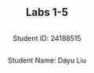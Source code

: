 
<div style="display: flex; flex-direction: column; justify-content: center; align-items: center; height: 100vh;">
<h2>Labs 1-5</h2>
<p>Student ID: 24188515</p>
<p>Student Name: Dayu Liu</p>
</div>

# Lab 1

## AWS Account and Log in

### [1] Reset and Login into IAM User Account

To start with, I received an email with the initial login credentials for my IAM user account. After navigating to the AWS login portal, I successfully logged in using these credentials and reset my password as instructed.

![enter image description here](http://127.0.0.1/assets/lab1-1.png)

This step grants access to the AWS Management Console, which provides UI controls on necessary AWS resources and services for future lab activities.

### [2] Access Identity and Access Management (IAM)

After logging in, locate a clickable with my `IAM user` and `Account ID` information on the top-right corner. Once opened, click at the bottom entry on the user panel to access `Security Credentials`.

![enter image description here](http://127.0.0.1/assets/lab1-2.png)

Within the `Access keys` tab, I created a new access key and secret. These credentials can be used for programmatic access to AWS services, allowing us to interact with AWS through command-line interfaces (AWS-CLI), SDKs (Boto3 API). Securely store these credentials in a private location, for later AWS configuration setup in this lab.

![enter image description here](http://127.0.0.1/assets/lab1-3.png)

## Set up recent Linux OSes

Since I am running a Windows machine, I chose to use  `Ubuntu on Windows` via the Windows Subsystem for Linux (WSL). This installation provides an isolated Linux environment with a separate file directory, making file management easier and more organized within the Windows system.

![enter image description here](http://127.0.0.1/assets/lab1-4.png)

By using WSL, I can run Linux-based commands and utilities without the need for a virtual machine, which saves both time and resources. 

## Install Linux Packages

### 1. Install Python 3.10.x
Since my Ubuntu version is `22.04`, I automatically receive the latest stable Python version, which is `3.10.12`.

#### Update Packages

Before installing Python, let's ensure our system's packages are up to date. Run the following commands to update and upgrade packages: 
```bash
sudo apt update
sudo apt -y upgrade
```

![Updating System](http://127.0.0.1/assets/lab1-5.png)

Since upgrading packages involves modifying the system, administrative privileges are required. This is why we prefix the command with `sudo`. 
-  **`apt update`** updates the package lists from **Apt** package management tool. These package lists contain references to the latest versions of packages. 
-  **`apt upgrade`** upgrades all installed packages to their latest versions based on the information fetched from the update command, `-y` automatically answers **YES** to any prompts that might appear during the upgrade process.


#### Verify Python Version
To confirm that Python is installed and check the version, use the following command:

```bash
python3 -V
```

- **`python3`**: This specifies that we are checking the version of Python 3.x.
- **`-V`**: Outputs the installed Python version.

The output verifies that Python 3.10.12 is installed.

![Check Python Version](http://127.0.0.1/assets/lab1-6.png)

#### Install pip3
To install and manage Python libraries, use **pip**. Install it with:

```bash
sudo apt install -y python3-pip
```

- **`python3-pip`**: Installs pip for Python 3 specifically.

Once installed, you can use `pip3` to install third-party Python packages

![Installing pip3](http://127.0.0.1/assets/lab1-7.png)

### 2. Install AWS CLI
To interact with AWS services from the command line, we use the AWS CLI (Command Line Interface). Install and upgrade it to the latest version using:

```bash
pip3 install awscli --upgrade
```

- **`awscli`**: This installs the AWS Command Line Interface, enabling us to manage AWS services like EC2, S3, and more directly from the terminal.
- **`--upgrade`**: Ensures that if an older version of AWS CLI is already installed, it will be replaced with the latest version, which includes new features, updates, and security patches.

Once installed, we can execute AWS CLI commands to interact with various AWS resources such as EC2, S3, etc.

![Install AWS CLI](http://127.0.0.1/assets/lab1-8.png)

### 3. Configure AWS CLI
After installation, configure the AWS CLI to connect to our Amazon EC2 instance. This is done by entering your credentials **Access Key ID, Secret Access Key, Region** using the following command:
```bash
aws configure
```
These credentials can be found from step [3]. These configurations help us to set up our AWS environment correctly and accessing AWS services securely.

![Configure AWS CLI](http://127.0.0.1/assets/lab1-9.png)



### 4. Install boto3
Although `botocore` is included with the AWS CLI package, `boto3` the AWS SDK for Python is used to send API requests and automate tasks via Python scripts, such as launching EC2 instances or managing S3 buckets. Install `boto3` using the following command:
```bash
pip3 install boto3
```

![Install boto3](http://127.0.0.1/assets/lab1-10.png)


## Test the Installed Environment


### 1. Test the AWS Environment
To verify that our AWS CLI is configured correctly and connected to the AWS environment, we run the following command to list the available regions in our AWS account:

```bash
aws ec2 describe-regions --output table
```

- **`aws ec2 describe-regions`**: This command queries the AWS EC2 service to list all available regions where AWS services are provided.
- **`--output table`**: Formats the output in a readable table structure, making it easier to view and interpret the region data.

This command allows us to verify that we are connected to AWS, and the output should display a list of regions in a structured table.

![AWS Region Table](http://127.0.0.1/assets/lab1-11.png)



### 2. Test the Python Environment
After confirming that the AWS CLI is working correctly, we now test the Python environment using **`boto3`**, the AWS SDK for Python. This allows us to interact with AWS services programmatically through Python.

The following Python code connects to the AWS EC2 service and retrieves the available regions, similar to the CLI test but now within the Python environment:

```python
python3
>>> import boto3
>>> ec2 = boto3.client('ec2')
>>> response = ec2.describe_regions()
>>> print(response)
```

- **`import boto3`**: Imports the **`boto3`** library, which is used to interact with AWS services via Python.
- **`boto3.client('ec2')`**: Initializes a client for the EC2 service, allowing us to make requests to EC2, such as querying regions, starting instances, etc.
- **`ec2.describe_regions()`**: This method queries the EC2 service to retrieve a list of available AWS regions. It returns the data in JSON format.
- **`print(response)`**: Outputs the result, which contains details about the available regions, in a JSON structure.

This code verifies that our Python environment is correctly set up and able to interact with AWS services via `boto3`.

![Python Region Response](http://127.0.0.1/assets/lab1-12.png)



### 3. Write a Python Script
Now we create a Python script to wrap these lines into a single file and format the response into a structured table. The Python script is located in `~\cits5503\lab1` on our Ubuntu machine.

#### (1) Install Dependencies
We use the `pandas` library to convert un-tabulated data into a structured table. To install this additional dependency, run the following command:
```bash
pip install pandas
```

#### (2) Code Explanation
The code in the script adds an extra step. After retrieving the region data from AWS, we pass the response into a `pandas` dataframe to format and print the output in a table structure.

```python
import boto3 as bt
import pandas as pd

ec2 = bt.client('ec2')
response = ec2.describe_regions()
regions = response['Regions']
regions_df = pd.DataFrame(regions)
print(regions_df)
```

- **`boto3 as bt`**: Import `boto3`, aliased as `bt`, to interact with AWS services.
- **`pandas as pd`**: Import `pandas`, aliased as `pd`, to structure our data into a table.
- **`ec2 = bt.client('ec2')`**: Connect to the EC2 service.
- **`response = ec2.describe_regions()`**: Retrieve the available AWS regions.
- **`pd.DataFrame(regions)`**: Convert the regions data into a pandas DataFrame for structured output.

#### (3) Run the Script
To execute the Python script, use the following command:
```bash
python3 lab1.py
```

#### 4. Get the Results
After running the Python script, the results are printed in a table format. The table shows the available AWS regions along with the corresponding **Endpoint**, **RegionName**, and **OptInStatus**.

| --- | Endpoint | RegionName | OptInStatus |
| --- | --- | --- | --- |
| 0 | ec2.ap-south-1.amazonaws.com | ap-south-1 | opt-in-not-required |
| 1 | ec2.eu-north-1.amazonaws.com | eu-north-1 | opt-in-not-required |
| 2 | ec2.eu-west-3.amazonaws.com | eu-west-3 | opt-in-not-required |
| 3 | ec2.eu-west-2.amazonaws.com | eu-west-2 | opt-in-not-required |
| 4 | ec2.eu-west-1.amazonaws.com | eu-west-1 | opt-in-not-required |
| 5 | ec2.ap-northeast-3.amazonaws.com | ap-northeast-3 | opt-in-not-required |
| 6 | ec2.ap-northeast-2.amazonaws.com | ap-northeast-2 | opt-in-not-required |
| 7 | ec2.ap-northeast-1.amazonaws.com | ap-northeast-1 | opt-in-not-required |
| 8 | ec2.ca-central-1.amazonaws.com | ca-central-1 | opt-in-not-required |
| 9 | ec2.sa-east-1.amazonaws.com | sa-east-1 | opt-in-not-required |
| 10 | ec2.ap-southeast-1.amazonaws.com | ap-southeast-1 | opt-in-not-required |
| 11 | ec2.ap-southeast-2.amazonaws.com | ap-southeast-2 | opt-in-not-required |
| 12 | ec2.eu-central-1.amazonaws.com | eu-central-1 | opt-in-not-required |
| 13 | ec2.us-east-1.amazonaws.com | us-east-1 | opt-in-not-required |
| 14 | ec2.us-east-2.amazonaws.com | us-east-2 | opt-in-not-required |
| 15 | ec2.us-west-1.amazonaws.com | us-west-1 | opt-in-not-required |
| 16 | ec2.us-west-2.amazonaws.com | us-west-2 | opt-in-not-required |

- **Endpoint**: Indicates a public URL of the AWS service (EC2) for each region. It’s the endpoint through which API calls are routed for that specific region.
- **RegionName**: Represents the region code for each AWS region. In the future labs, we will be using `eu-north-1` for the European North region .
- **OptInStatus**: Shows the status of whether a region requires users to opt-in before using it. `opt-in-not-required` means that the region is generally available for all AWS users.

This table helps verify the connection to AWS and confirms that the Python environment is correctly configured to retrieve information from AWS services.

<div  style="page-break-after: always;"></div>

# Lab 2

## Create an EC2 Instance Using AWS CLI


### 1. Create a Security Group

We begin by creating a security group with a unique name based on our student number, `24188516-sg`. A security group acts as a virtual firewall for our EC2 instances, controlling inbound and outbound traffic.

The following command creates the security group:

```bash
aws ec2 create-security-group --group-name 24188516-sg --description "security group for development environment"
```

#### Key Parameters:
- **`--group-name`**: Specifies the name of the security group. In this case, we use `24188516-sg` to uniquely identify the group based on our student number.
  
- **`--description`**: Provides a human-readable description of the security group’s purpose. Here, we describe it as "security group for development environment" to indicate the group will be used for development purposes.

Once executed, this command will create the security group and return the **GroupId**, which is a unique identifier for the newly created security group. The **GroupId** is important because it will be used in future commands when modifying or referencing the security group.

![Create Security Group](http://127.0.0.1/assets/lab2-1.png)

The screenshot shows the output of the command, displaying the **GroupId** for the newly created security group.



### 2. Authorize Inbound Traffic for SSH

Now that the security group is created, we need to add a rule to allow inbound SSH traffic. This is necessary to enable secure access to our EC2 instances using the SSH protocol on port 22.

The following command authorizes inbound traffic for SSH:

```bash
aws ec2 authorize-security-group-ingress --group-name 24188516-sg --protocol tcp --port 22 --cidr 0.0.0.0/0
```

#### Key Parameters:
- **`--group-name`**: Specifies the name of the security group to which the rule will be added. In this case, we are adding the rule to the `24188516-sg` security group created in the previous step.
- **`--protocol`**: Defines the protocol for the rule. Here, we use **`tcp`** to specify the Transmission Control Protocol, which is the standard protocol used for SSH.
- **`--port`**: Specifies the port number on which the traffic will be allowed. In this case, we set it to **`22`**, the default port for SSH connections.
- **`--cidr`**: Defines the range of IP addresses allowed to access the instance via SSH. **`0.0.0.0/0`** means that traffic is allowed from any IP address, giving unrestricted access to SSH from anywhere in the world. This is common for testing purposes but should be restricted for production environments.

Once executed, this command creates a rule allowing SSH access on port 22, and the response confirms the rule creation by displaying the details of the newly added rule.

![Authorize Inbound Traffic](http://127.0.0.1/assets/lab2-2.png)

The screenshot shows the successful creation of the security rule allowing inbound SSH traffic to the security group.


### 3. Create a Key Pair

To securely connect to the EC2 instance, we generate a public and private key pair. The private key will be used to authenticate SSH connections, while the public key is associated with the EC2 instance. This step is crucial for securing the private key and ensuring that it can be used for SSH connections without exposing it to others.

The following command creates a key pair:

```bash
aws ec2 create-key-pair --key-name 24188516-key --query 'KeyMaterial' --output text > 24188516-key.pem
```

#### Key Parameters:
- **`--key-name`**: Specifies the name of the key pair being created. In this case, the key pair is named `24188516-key`, which is based on our student number for identification.
- **`--query 'KeyMaterial'`**: This option extracts the private key (key material) from the response and outputs it as plain text. The key material is the private part of the key pair, which is required to authenticate SSH sessions.
- **`--output text`**: Specifies that the output format should be plain text (instead of JSON). The output is redirected to a file using the `>` operator, which saves the private key as `24188516-key.pem`.

#### Set Permissions for the Key:
After the key is generated, we ensure it has the correct permissions using the following command:

```bash
chmod 400 24188516-key.pem
```

- **`chmod 400`**: This changes the file’s permissions to **read-only** for the owner. It ensures that only the owner of the file can read it, which is necessary to secure the key and prevent unauthorized access.

Below are the outputs after successfully creating the key and setting the appropriate permissions:

![Key Pair Creation](http://127.0.0.1/assets/lab2-3.png)
![Permission Change](http://127.0.0.1/assets/lab2-4.png)


### 4. Create the Instance
Now, we create an EC2 instance using the `aws ec2 run-instances` command. Since my student number is `24188516`, create an EC2 instance in the `eu-north-1` region.

```bash
aws ec2 run-instances --image-id ami-07a0715df72e58928 --security-group-ids 24188516-sg --count 1 --instance-type t3.micro --key-name 24188516-key --query 'Instances[0].InstanceId'
```

> At the time of running the lab, the **t2.micro** instance type was not available, so we switched to **t3.micro**. The instance was successfully created with the instance ID `i-0553e2ea0492e1c73`.

#### Key Parameters:
- **`--image-id`**: Specifies the Amazon Machine Image (AMI) ID to be used for the instance. In this case, `ami-07a0715df72e58928` is used, refers to a pre-configured image for this class.
- **`--security-group-ids`**: Links the instance to the previously created security group (`24188516-sg`). This security group defines the allowed inbound and outbound traffic rules, including SSH access on port 22.
- **`--count`**: Specifies that only one instance will be created. This flag allows you to create multiple instances simultaneously if needed.
- **`--instance-type`**: Defines the type of EC2 instance to launch. Due to limitations at the time, **t3.micro** was chosen instead of **t2.micro**.
- **`--key-name`**: Specifies the name of the key pair (`24188516-key`) to associate with the instance. This key will be used to securely access the instance via SSH.
- **`--query 'Instances[0].InstanceId'`**: This extracts and displays the **InstanceId** of the newly created EC2 instance.

Once the command is executed, the instance is successfully created, and the **InstanceId** is displayed. In this case, the instance ID returned is `i-0553e2ea0492e1c73`.

![Create EC2 Instance](http://127.0.0.1/assets/lab2-6.png)
![Instance ID](http://127.0.0.1/assets/lab2-5.png)

The screenshots show the successful creation of the EC2 instance and the returned **InstanceId**.

### 5. Add a Tag to the Instance
Now that we have the instance ID `i-0553e2ea0492e1c73`, we will add a tag to name the instance. The tag key will be `Name`, and the value will be our student number followed by `-vm` to uniquely identify the instance as `24188516-vm`.

```bash
aws ec2 create-tags --resources i-0553e2ea0492e1c73 --tags Key=Name,Value=24188516-vm
```

#### Key Parameters:
- **`--resources`**: Specifies the ID of the resource to tag, in this case, the instance ID `i-0553e2ea0492e1c73`.
- **`--tags`**: Defines the key-value pair for the tag. Here, the key is `Name`, and the value is `24188516-vm`, which labels the instance for identification purposes.

Once the command is executed, the instance will be tagged with `24188516-vm`, making it easier to identify in the AWS console.

### 6. Get the Public IP Address
To retrieve the public IP address of the instance, we use the `describe-instances` command. The query extracts only the `PublicIpAddress` from the instance details:

```bash
aws ec2 describe-instances --instance-ids i-0553e2ea0492e1c73 --query 'Reservations[0].Instances[0].PublicIpAddress'
```

#### Key Parameters:
- **`--instance-ids`**: Specifies the instance ID, which is `i-0553e2ea0492e1c73` in this case.
- **`--query`**: Limits the output to the `PublicIpAddress` of the instance, providing the required IP address for SSH access.

This IP address is crucial for connecting to the instance via SSH.

![Public IP Address](http://127.0.0.1/assets/lab2-7.png)

### 7. Connect to the Instance via SSH
Now, we connect to the instance using the public IP address `16.171.151.20` via SSH. We use the previously generated `.pem` file to authenticate:

```bash
ssh -i 24188516-key.pem ubuntu@16.171.151.20
```

#### Key Parameters: 
- **`-i`**: Specifies the identity file (private key) to use for SSH authentication, which is `24188516-key.pem`.
- **`ubuntu@16.171.151.20`**: Connects to the instance as the `ubuntu` user, which is the default username.

After connecting, we can see system information on the console, indicating that the connection was successful.

![SSH Connection](http://127.0.0.1/assets/lab2-8.png)

### 8. List the Created Instance Using the AWS Console
The original instance created in steps 1-7 was destroyed overnight, so I had to run the commands again and the instance ID would differ. Here is a screenshot of the sucessfully created instance from the AWS console:

![AWS Console](http://127.0.0.1/assets/lab2-9.png)


## Create an EC2 Instance with Python Boto3

In this step, we create an EC2 instance using the **boto3** Python package instead of AWS CLI commands. While the method names and parameters differ, the outcome is the same as in the previous steps. To differentiate this instance from the previous one, we append `-2` to the **Group name**, **Key name**, and **Instance name**.

### Python Script
The following Python script uses `boto3` to create the EC2 **instance, security group, key pair, and instance tag**:

```python
import boto3 as bt
import os

# Constants
GroupName = '24188516-sg-2'
KeyName = '24188516-key-2'
InstanceName = '24188516-vm-2'

ec2 = bt.client('ec2')

# 1. Create security group
step1_response = ec2.create_security_group(
    Description="security group for development environment",
    GroupName=GroupName
)

# 2. Authorize SSH inbound rule
step2_response = ec2.authorize_security_group_ingress(
    GroupName=GroupName,
    IpPermissions=[
        {
            'IpProtocol': 'tcp',
            'FromPort': 22,
            'ToPort': 22,
            'IpRanges': [{'CidrIp': '0.0.0.0/0'}]
        }
    ]
)

# 3. Create key pair
step3_response = ec2.create_key_pair(KeyName=KeyName)
PrivateKey = step3_response['KeyMaterial']

# Save key pair to a file
with open(f'{KeyName}.pem', 'w') as file:
    file.write(PrivateKey)

# Grant file permission to the private key
os.chmod(f'{KeyName}.pem', 0o400)

# 4. Create EC2 instance
step4_response = ec2.run_instances(
    ImageId='ami-07a0715df72e58928',
    SecurityGroupIds=[GroupName],
    MinCount=1,
    MaxCount=1,
    InstanceType='t3.micro',
    KeyName=KeyName
)

# Retrieve the Instance ID
InstanceId = step4_response['Instances'][0]['InstanceId']

# 5. Create a tag for the instance
step5_response = ec2.create_tags(
    Resources=[InstanceId],
    Tags=[{'Key': 'Name', 'Value': InstanceName}]
)

# 6. Get the public IP address of the instance
step6_response = ec2.describe_instances(InstanceIds=[InstanceId])
public_ip_address = step6_response['Reservations'][0]['Instances'][0]['PublicIpAddress']

# Print all responses
print(f"{step1_response}\n{step2_response}\n{PrivateKey}\n{InstanceId}\n{step5_response}\n{public_ip_address}\n")
```

### Code Explanation
1. **`ec2.create_security_group()`**:
   - **`Description`**: Describes the purpose of the security group, here labeled as "security group for development environment".
   - **`GroupName`**: Defines the name of the security group, in this case, `24188516-sg-2`.

   This function creates a security group that will control inbound and outbound traffic for the instance.

2. **`ec2.authorize_security_group_ingress()`**:
   - **`GroupName`**: Specifies the security group where the rule will be added, in this case, `24188516-sg-2`.
   - **`IpPermissions`**: This parameter contains the rules that specify what type of inbound traffic is allowed. 
     - **`IpProtocol`**: Defines the protocol, here set to `tcp` for SSH access.
     - **`FromPort` and `ToPort`**: Both set to `22`, defining the SSH port.
     - **`IpRanges`**: Defines the IP range allowed to access the instance. Here, `0.0.0.0/0` allows access from any IP.

   This function allows SSH access to the instance by authorizing TCP traffic on port 22.

3. **`ec2.create_key_pair()`**:
   - **`KeyName`**: Specifies the name of the key pair, here `24188516-key-2`.

   This function generates a new key pair and returns the private key. The private key (`KeyMaterial`) is stored securely in a `.pem` file for later SSH access.

4. **`file.write()`**:
   - The private key is saved to a `.pem` file using Python’s built-in `open()` function, and **`os.chmod()`** is used to set the file’s permission to `400` (read-only for the owner), ensuring the file is secure and can only be read by the owner.

5. **`ec2.run_instances()`**:
   - **`ImageId`**: Specifies the Amazon Machine Image (AMI) ID, in this case, `ami-07a0715df72e58928`, which contains pre-configured software and settings.
   - **`SecurityGroupIds`**: Lists the security group IDs that will be associated with the instance. Here, the security group is `24188516-sg-2`.
   - **`MinCount` and `MaxCount`**: Define how many instances to launch. Both set to 1, indicating only one instance will be created.
   - **`InstanceType`**: Defines the type of instance to launch, in this case, `t3.micro`.
   - **`KeyName`**: Specifies the name of the key pair, `24188516-key-2`, used for SSH access.

   This function creates the EC2 instance with the specified configurations and returns the instance details, including the **InstanceId**.

6. **`ec2.create_tags()`**:
   - **`Resources`**: Specifies the resources to tag, in this case, the instance ID.
   - **`Tags`**: Defines the key-value pairs for tagging. Here, the tag key is `Name` and the value is `24188516-vm-2`, which labels the instance for easier identification.

   This function assigns the tag `24188516-vm-2` to the instance for identification purposes.

7. **`ec2.describe_instances()`**:
   - **`InstanceIds`**: Specifies the instance ID to describe.

   This function retrieves details about the instance, including the public IP address, which is necessary for SSH access.

### Output and Results
Once the script is executed, the responses from each step are printed, showing the security group creation, key pair, instance ID, and public IP address.

![Script Output](http://127.0.0.1/assets/lab2-10.png)

Let's verify the created instance in the AWS console:

![AWS Console Instance](http://127.0.0.1/assets/lab2-11.png)


## Use Docker Inside a Linux OS

### 1. Install Docker
To install Docker, we use the following command to install the necessary packages:

```bash
sudo apt install docker.io -y
```

#### Key Parameters:
- **`docker.io`**: Specifies the Docker package to install. This package includes the Docker engine and command-line tools.
- **`-y`**: Automatically confirms the installation without prompting for user input.

### 2. Start the Docker Service
After installation, we start the Docker service to make it ready for use:

```bash
sudo systemctl start docker
```

#### Key Parameters:
- **`start`**: Tells the system to start the Docker service.
- **`docker`**: Specifies the Docker service to start.

### 3. Enable Docker to Start on Boot
To ensure Docker starts automatically whenever the system boots, we enable the Docker service with:

```bash
sudo systemctl enable docker
```

#### Key Parameters:
- **`enable`**: Configures Docker to start automatically when the system boots.
- **`docker`**: Specifies the Docker service to enable.

![Docker Installation](http://127.0.0.1/assets/lab2-12.png)

### 4. Check Docker Version
To verify that Docker has been installed and is running properly, check its version using:

```bash
docker --version
```

#### Key Parameters:
- **`--version`**: Prints the installed Docker version, confirming that Docker is functional.

This command outputs the installed Docker version, ensuring that Docker is ready to use.

![Docker Version Check](http://127.0.0.1/assets/lab2-13.png)

### 5. Build and Run an `httpd` Container
In this step, we create an HTML file to be served via an Apache HTTP server running inside a Docker container.

#### HTML File Creation
The file `index.html` is located inside the `html` directory and contains the following content:

```html
  <html>
    <head></head>
    <body>
      <p>Hello, World!</p>
    </body>
  </html>
```

This file simply displays the message "Hello, World!" when accessed via a web browser.

#### Create a Dockerfile
Outside the `html` directory, we create a `Dockerfile` to define the configuration for our Docker container. The file contains the following:

```Dockerfile
FROM httpd:2.4
COPY ./html/ /usr/local/apache2/htdocs/
```

#### Key Parameters:
- **`FROM`**: Specifies the base image for the container. In this case, it uses Apache HTTP Server version 2.4.
- **`COPY`**: Copies the contents of the `html` directory from the local system into the container’s web server directory (`/usr/local/apache2/htdocs/`), making the `index.html` file accessible via the web server.

#### Add User to Docker Group
We add our username (`liudayubob`) to the Docker group to grant permission to manage Docker containers, then reboot the system:

```bash
sudo usermod -a -G docker liudayubob
```

#### Key Parameters:
- **`usermod -a -G`**: Adds the user `liudayubob` to the Docker group (`docker`), allowing them to manage Docker without using `sudo`.

#### Build the Docker Image
Once the `Dockerfile` and `html` folder are in place, we build the Docker image using the following command:

```bash
docker build -t my-apache2 .
```

#### Key Parameters:
- **`build`**: Instructs Docker to build an image based on the `Dockerfile` in the current directory.
- **`-t`**: Tags the image with the name `my-apache2` for easy reference.
- **`.`**: Specifies the build context, indicating the current directory (where the `Dockerfile` and `html` folder are located).

This command builds the Docker image, preparing it to run an Apache server that serves the `index.html` file.

![Docker Build](http://127.0.0.1/assets/lab2-14.png)


#### Run the Docker Container
After building the image `my-apache2`, we run the Docker container using the following command:

```bash
docker run -p 80:80 -dit --name my-app my-apache2
```

#### Key Parameters:
- **`-p`**: Maps the host machine's port to the Docker container's port, enabling access to the container’s web server from the host.
- **`-dit`**: Runs the container in detached mode (`d`), keeps STDIN open (`i`), and allocates a pseudo-TTY (`t`).
- **`--name`**: Sets the container name to `my-app`.

This command starts the Apache server inside the container, serving the HTML content at port 80.

![Docker Run](http://127.0.0.1/assets/lab2-15.png)

#### Access the Hosted HTML Page
To view the hosted HTML page, open a browser and navigate to `http://localhost` or `http://127.0.0.1`. The browser will display the "Hello, World!" message from the `index.html` file served by the Apache HTTP server inside the Docker container.

![Docker Webpage](http://127.0.0.1/assets/lab2-16.png)


### 6. Other Docker Commands

#### Check Running Containers
To list all running containers, use the following command:

```bash
docker ps -a
```

#### Key Parameters:
- **`ps`**: Lists the currently running containers.
- **`-a`**: Includes all containers, even those that are not running.

This command displays the properties of the containers, such as **Container ID**, **STATUS**, **PORTS**, the container name, and the image used.

![Docker ps -a](http://127.0.0.1/assets/lab2-17.png)

#### Stop and Remove the Container
To stop and remove the running container, use the following commands:
```bash
docker stop my-app
docker rm my-app
```

#### Key Parameters:
- **`stop`**: Stops the running container.
- **`rm`**: Removes the container from the system.

These commands stop the `my-app` container and then remove it from the system.


<div  style="page-break-after: always;"></div>


# Lab 3

### 1. Preparation
We begin by creating the required files and directories. The following file structure contains three files: `cloudstorage.py`, `rootfile.txt`, and `subfile.txt`.

![File Structure](http://127.0.0.1/assets/lab2-18.png)


### 2. Save to S3 by Updating `cloudstorage.py`
The `cloudstorage.py` script is modified to create an S3 bucket named `24188516-cloudstorage` if it doesn’t already exist. The script then traverses all directories and subdirectories in the root directory and uploads any discovered files to the S3 bucket.

```python
import os
import boto3

ROOT_DIR = '.'
ROOT_S3_DIR = '24188516-cloudstorage'
s3 = boto3.client("s3")

bucket_config = {'LocationConstraint': 'eu-north-1'}

def upload_file(folder_name, file, file_name):
    file_key = os.path.join(folder_name, file_name).replace("\\", "/")
    s3.upload_file(file, ROOT_S3_DIR, file_name)  # file path, bucket name, key
    print(f"Uploading {file}")

# Main program
try:
    # Create bucket if not there
    response = s3.create_bucket(
        Bucket=ROOT_S3_DIR,
        CreateBucketConfiguration=bucket_config
    )
    print(f"Bucket created: {response}")
except Exception as error:
    print(f"Bucket creation failed: {error}")
    pass

# Traverse directory and upload files
for dir_name, subdir_list, file_list in os.walk(ROOT_DIR, topdown=True):
    if dir_name != ROOT_DIR:
        for fname in file_list:
            upload_file(f"{dir_name[2:]}/", f"{dir_name}/{fname}", fname)

print("done")
```

### Code Explanation

- **`s3.create_bucket()`**: Attempts to create an S3 bucket.
  - **`Bucket`**: Specifies the name of the bucket to be created, which is `24188516-cloudstorage`.
  - **`CreateBucketConfiguration`**: Defines configuration options for the bucket. In this case, we set the `LocationConstraint` to `eu-north-1`, which places the bucket in the specified AWS region.
 
- **`os.walk()`**: Recursively traverses through the root directory (`.`) and subdirectories, finding all files to be uploaded.

- **`s3.upload_file()`**: Uploads the file to the S3 bucket. It accepts the following parameters:
  - **`file`**: The local path to the file to upload.
  - **`Bucket`**: Specifies the destination S3 bucket, `24188516-cloudstorage`.
  - **`file_name`**: The key under which the file is stored in the S3 bucket, formed by concatenating the folder path and file name.

The method **`s3.upload_file()`** ensures the file is uploaded to the correct location in S3, maintaining the local directory structure.

![S3 Upload](http://localhost/assets/lab2-19.png)



### 3. Restore from S3
We create a new program, `restorefromcloud.py`, to restore files from the S3 bucket and write them to the appropriate directories. The program uses `s3.list_objects_v2` to list all files in the S3 bucket along with their attributes, such as **Key** and **Name**.

We combine the local **ROOT_TARGET_DIR** with the **Key** to form the local file path. If the local directory does not exist, we create it using `os.makedirs()`. Finally, we download each file from the S3 bucket using `s3.download_file()`.

```python
import os
import boto3

ROOT_TARGET_DIR = '.'  # Root directory where files will be restored
ROOT_S3_DIR = '24188516-cloudstorage'
s3 = boto3.client("s3")

def download_file(s3_key, local_file_path):
    local_dir = os.path.dirname(local_file_path)
    
    # Ensure the local directory exists
    if not os.path.exists(local_dir):
        print(f"Creating directory {local_dir}")
        os.makedirs(local_dir)

    # Download the file
    s3.download_file(ROOT_S3_DIR, s3_key, local_file_path)
    print(f"Downloading {s3_key} to {local_file_path}")

# Main program
# List all objects in the S3 bucket
objects = s3.list_objects_v2(Bucket=ROOT_S3_DIR)

if 'Contents' in objects:
    for obj in objects['Contents']:
        s3_key = obj['Key']
        local_file_path = os.path.join(ROOT_TARGET_DIR, s3_key).replace("/", os.path.sep)
        
        # Download the file from S3 to the corresponding local path
        download_file(s3_key, local_file_path)
else:
    print("No objects found in the bucket.")
    pass

print("done")
```

### Code Explanation

- **`boto3.client("s3")`**: Initializes the S3 client for interacting with the S3 bucket.
  
- **`s3.list_objects_v2()`**: Lists all objects stored in the specified S3 bucket.
  - **`Bucket`**: Specifies the S3 bucket name, here `24188516-cloudstorage`, from which we are retrieving files.

- **`s3.download_file()`**: Downloads the specified file from S3 to the local directory.
  - **`Bucket`**: Specifies the S3 bucket name, `24188516-cloudstorage`.
  - **`s3_key`**: The key (path) of the file in the S3 bucket.
  - **`local_file_path`**: Specifies the destination file path on the local machine.

- **`os.makedirs()`**: Creates the specified directory if it doesn’t already exist, ensuring the local directory structure mirrors the S3 directory structure.

This script traverses the S3 bucket, restoring files to the local directory in the same structure they were uploaded.

![S3 Restore](http://localhost/assets/lab2-20.png)

### 4. Write Information About Files to DynamoDB

#### 1. Install DynamoDB
First, we create and navigate into the `dynamodb` directory. We then install **JRE** and download the **DynamoDB** package, extracting the necessary files for local use. Once extracted, we have the compiled Java code `DynamoDBLocal.jar` and a folder containing libraries `DynamoDBLocal_lib`, which are required to run a local DynamoDB instance.

```bash
mkdir dynamodb
cd dynamodb

# Install JRE
sudo apt-get install default-jre

# Download DynamoDB package
wget https://s3-ap-northeast-1.amazonaws.com/dynamodb-local-tokyo/dynamodb_local_latest.tar.gz

# Extract DynamoDB
tar -zxvf dynamodb_local_latest.tar.gz
```

![DynamoDB Extraction](http://localhost/assets/lab2-21.png)

Next, we start the DynamoDB instance locally using **JRE**. The port is set to **8001** since **8000** is already in use. The `-sharedDb` flag creates a single database file, `_shared-local-instance.db`, which is accessed by all programs connecting to this local DynamoDB instance.

```bash
java -Djava.library.path=./DynamoDBLocal_lib -jar DynamoDBLocal.jar –sharedDb -port 8001
```

#### Key Parameters:
- **`-Djava.library.path`**: Specifies the path to the required native libraries for running DynamoDB locally, which is `./DynamoDBLocal_lib`.
- **`-jar`**: Indicates the JAR file `DynamoDBLocal.jar` that contains the DynamoDB local service.
- **`-sharedDb`**: Configures DynamoDB to use a single shared database file (`_shared-local-instance.db`).
- **`-port`**: Specifies that the service should listen on port 8001.

![Start DynamoDB](http://localhost/assets/lab2-22.png)


#### 2. Create a Table in DynamoDB
We create a Python script, `createtable.py`, to define a table named `CloudFiles` in DynamoDB. The table uses `userId` as the partition key and `fileName` as the sort key. We define the keys using `KeyType` (`HASH` for partition key and `RANGE` for sort key), while `AttributeName` and `AttributeType` specify the attributes' names and types.

Although DynamoDB is schema-free, attributes like `path`, `lastUpdated`, `owner`, and `permissions` don’t need to be predefined in the table schema, but they can be added later when inserting items into the table.

Here’s the table schema:
```python
# Database schema
CloudFiles = {
    'userId',
    'fileName',
    'path',
    'lastUpdated',
    'owner',
    'permissions'
}
```

Here’s the script to create the table:
```python
# createtable.py
import boto3

def create_db_table():
    # Initialize DynamoDB service instance
    dynamodb = boto3.resource('dynamodb', endpoint_url="http://localhost:8001")
    
    table = dynamodb.create_table(
        TableName='CloudFiles',
        KeySchema=[
            {
                'AttributeName': 'userId',
                'KeyType': 'HASH'  # Partition key
            },
            {
                'AttributeName': 'fileName',
                'KeyType': 'RANGE'  # Sort key
            }
        ],
        AttributeDefinitions=[
            {
                'AttributeName': 'userId',
                'AttributeType': 'S'  # String type
            },
            {
                'AttributeName': 'fileName',
                'AttributeType': 'S'  # String type
            }
        ],
        ProvisionedThroughput={
            'ReadCapacityUnits': 1,
            'WriteCapacityUnits': 1
        }
    )
    
    print("Table status:", table.table_status)

if __name__ == '__main__':
    create_db_table()
```

### Code Explanation

- **`boto3.resource("dynamodb")`**: Initializes a DynamoDB resource instance, allowing interaction with the DynamoDB service. We specify `endpoint_url="http://localhost:8001"` to connect to the local DynamoDB instance running on port **8001**.
  
- **`dynamodb.create_table()`**: Creates a new table in DynamoDB.
  - **`TableName`**: Specifies the name of the table, here `CloudFiles`.
  - **`KeySchema`**: Defines the partition key and sort key for the table:
    - **`AttributeName`**: Specifies the name of the attribute. We use `userId` for the partition key and `fileName` for the sort key.
    - **`KeyType`**: Specifies whether the attribute is a partition key (`HASH`) or a sort key (`RANGE`).
  - **`AttributeDefinitions`**: Specifies the types of attributes used in the key schema:
    - **`AttributeType`**: Defines the type of the attribute. In this case, both `userId` and `fileName` are of type `S` (string).
  - **`ProvisionedThroughput`**: Defines the read and write capacity for the table. Here, both read and write capacity are set to 1.

The script connects to the local DynamoDB instance, creates the `CloudFiles` table, and prints the table status after creation.

![Create DynamoDB Table](http://localhost/assets/lab2-23.png)

### 3. Write Data into the `CloudFiles` Table
In this step, we write data into the `CloudFiles` table. First, we use `s3.list_objects_v2()` to list all files in the `24188516-cloudstorage` bucket. The output contains attributes such as **Key** and **LastModified**. To retrieve additional information like **Owner** and **Permissions**, we make a separate call to `s3.get_object_acl()`, which provides these details under the **Grants** and **Owner** attributes.

After extracting all necessary attributes, we use `dynamodb_table.put_item()` to insert each object into the DynamoDB table. Since the region is `eu-north-1`, we populate the `owner` field with the owner's ID.

Here’s the script:

```python
# writetable.py
import boto3
import os

BUCKET_NAME = '24188516-cloudstorage'
DB_NAME = 'CloudFiles'

# Set up AWS instances for S3 and DynamoDB
s3 = boto3.client('s3')
dynamodb = boto3.resource('dynamodb', endpoint_url="http://localhost:8001")
dynamodb_table = dynamodb.Table(DB_NAME)

def list_files():
    # List all objects in the S3 bucket
    files = []
    objects = s3.list_objects_v2(Bucket=BUCKET_NAME)
    
    if 'Contents' in objects:
        for obj in objects['Contents']:
            # Get access control list for owner and permission information
            obj_acl = s3.get_object_acl(Bucket=BUCKET_NAME, Key=obj['Key'])
            files.append({**obj, **obj_acl})
    
    return files

def extract_file_attributes(file):
    # Extract attributes of a file
    file_attributes = {
        'userId': file['Grants'][0]['Grantee']['ID'],
        'fileName': os.path.basename(file['Key']),
        'path': file['Key'],
        'lastUpdated': file['LastModified'].isoformat(),
        'owner': file['Owner']['ID'],
        'permissions': file['Grants'][0]['Permission']
    }
    
    return file_attributes

def write_to_table():
    # List all files in the bucket and write them to the DynamoDB table
    try:
        files = list_files()
        
        # Iterate through each file
        for file in files:
            # Extract attributes for the file
            file_attributes = extract_file_attributes(file)
            
            # Write the attributes to DynamoDB
            db_res = dynamodb_table.put_item(Item=file_attributes)
            print(f"Inserted {file_attributes['fileName']} into DynamoDB")
    
    except Exception as error:
        print(f"Database write operation failed: {error}")
        pass

if __name__ == '__main__':
    write_to_table()
```

### Code Explanation

- **`s3.list_objects_v2()`**: Lists all objects in the specified S3 bucket.
  - **`Bucket`**: Specifies the name of the bucket to retrieve the object list from, in this case, `24188516-cloudstorage`.
  
- **`s3.get_object_acl()`**: Retrieves the access control list (ACL) of the specified object to get details like the owner and permissions.
  - **`Bucket`**: Specifies the S3 bucket name, `24188516-cloudstorage`.
  - **`Key`**: Specifies the key (path) of the object for which the ACL is retrieved.

- **`dynamodb_table.put_item()`**: Inserts an item into the DynamoDB table.
  - **`Item`**: Specifies the attributes of the item to insert. In this case, it includes attributes like `userId`, `fileName`, `path`, `lastUpdated`, `owner`, and `permissions`.

This script performs the following:
1. Lists all files in the S3 bucket using `s3.list_objects_v2`.
2. Retrieves owner and permission information using `s3.get_object_acl`.
3. Extracts file attributes like `userId`, `fileName`, `path`, `lastUpdated`, `owner`, and `permissions`.
4. Inserts each file's attributes into the DynamoDB table using `put_item()`.

![DynamoDB Write](http://localhost/assets/lab2-24.png)

### 4. Print and Destroy the `CloudFiles` Table

#### Print the Table
We use the AWS CLI to scan and print the contents of the `CloudFiles` table. The following command retrieves all items in the table and displays them:

```bash
aws dynamodb scan --table-name CloudFiles --endpoint-url http://localhost:8001
```

#### Key Parameters:
- **`--table-name`**: Specifies the name of the DynamoDB table to scan, in this case, `CloudFiles`.
- **`--endpoint-url`**: Specifies the endpoint URL for connecting to the local DynamoDB instance running on port **8001**.

This command prints the table structure, showing the data we inserted in the previous step.

![DynamoDB Scan](http://localhost/assets/lab2-25.png)

#### Destroy the Table
To delete the `CloudFiles` table, we use the following AWS CLI command:

```bash
aws dynamodb delete-table --table-name CloudFiles --endpoint-url http://localhost:8001
```

#### Key Parameters:
- **`--table-name`**: Specifies the name of the DynamoDB table to delete, in this case, `CloudFiles`.
- **`--endpoint-url`**: Specifies the endpoint URL for connecting to the local DynamoDB instance running on port **8001**.

This command deletes the table, removing all data and schema. Only the defined schema (partition key and sort key) will be printed before deletion.

![DynamoDB Delete Table](http://localhost/assets/lab2-26.png)

<div  style="page-break-after: always;"></div>


# Lab 4
## Apply a Policy to Restrict Permissions on Bucket

### 1. Write a Python Script
In this lab, we apply an access permission policy to the S3 bucket `24188516-cloudstorage` created in the previous lab. The policy restricts access to this bucket, allowing only the user with the username `24188516@student.uwa.edu.au` to access the contents. 

The policy is defined as a JSON document, where:
- **`Sid`**: A unique identifier for the policy statement.
- **`Effect`**: Specifies the result of the policy, set to `"DENY"`, meaning the action is denied if the condition is met.
- **`Action`**: Specifies the S3 actions being denied, in this case, `"s3:*"` to deny all S3 actions.
- **`Resource`**: Specifies the resources affected by the policy, here all objects in the `24188516-cloudstorage` bucket.
- **`Condition`**: Specifies a condition that checks if the `aws:username` is not `24188516@student.uwa.edu.au`. If true, access is denied.

Here’s the bucket policy in JSON format:

```json
# bucketpolicy.json
{
	"Version": "2012-10-17",
	"Statement": {
		"Sid": "AllowAllS3ActionsInUserFolderForUserOnly",
		"Effect": "DENY",
		"Principal": "*",
		"Action": "s3:*",
		"Resource": "arn:aws:s3:::24188516-cloudstorage/*",
		"Condition": {
			"StringNotLike": {
				"aws:username": "24188516@student.uwa.edu.au"
			}
		}
	}
}
```

This JSON policy ensures that any user attempting to access the bucket, who is not `24188516@student.uwa.edu.au`, will be denied all actions related to S3. The policy applies to all objects within the `24188516-cloudstorage` bucket, as specified by the **`Resource`**.

#### Python Script to Apply the Policy
Since the policy parameter in `s3.put_bucket_policy()` only accepts a JSON string, we load the JSON policy from `bucketpolicy.json`, convert it into a string using `json.dumps()`, and then apply it to the bucket using `s3.put_bucket_policy()`.

Here’s the Python script to apply the policy:

```python
# addpolicy.py
import boto3
import json

BUCKET_NAME = '24188516-cloudstorage'

# Create an S3 instance
s3 = boto3.client('s3')

def apply_bucket_policy():
    # Import the policy from the JSON file
    with open('bucketpolicy.json', 'r') as policy_file:
        policy = json.load(policy_file)
    
    # Convert the policy to a JSON string
    policy_string = json.dumps(policy)

    # Apply the policy to the bucket
    response = s3.put_bucket_policy(Bucket=BUCKET_NAME, Policy=policy_string)
    print("Policy applied!", response)

if __name__ == '__main__':
    apply_bucket_policy()
```

### Code Explanation
- **`boto3.client('s3')`**: Initializes an S3 client for interacting with the S3 service.
  
- **`json.load()`**: Reads and parses the `bucketpolicy.json` file into a Python dictionary.

- **`json.dumps()`**: Converts the Python dictionary containing the policy into a JSON string format, which is required by the `put_bucket_policy()` method.

- **`s3.put_bucket_policy()`**: Applies the bucket policy to the specified S3 bucket.
  - **`Bucket`**: Specifies the name of the S3 bucket, here `24188516-cloudstorage`.
  - **`Policy`**: Accepts the policy as a JSON string, which defines the access control rules for the bucket.

This script does the following:
1. Reads the JSON policy from `bucketpolicy.json`.
2. Converts the policy into a string format.
3. Applies the policy to the S3 bucket using `s3.put_bucket_policy()`.

![Applying S3 Bucket Policy](http://localhost/assets/lab4-1.png)

### 2. Check Whether the Script Works
After applying the bucket policy, we test to ensure that the policy is working as intended.

#### Verify the Policy Using AWS CLI
To check whether the policy has been applied to the `24188516-cloudstorage` bucket, we use the following AWS CLI command:

```bash
aws s3api get-bucket-policy --bucket 24188516-cloudstorage --query Policy --output text
```

#### Key Parameters:
- **`--bucket`**: Specifies the name of the S3 bucket to check for the applied policy, in this case, `24188516-cloudstorage`.
- **`--query Policy`**: Filters the output to display only the bucket policy.
- **`--output text`**: Outputs the policy in plain text format.

This command retrieves the policy attached to the S3 bucket and outputs it in plain text. The expected output is the JSON policy document we applied earlier.

![Policy Check with AWS CLI](http://localhost/assets/lab4-2.png)


#### Visual Confirmation via AWS Console
Next, we navigate to the AWS console to visually confirm that the policy is in place for the `24188516-cloudstorage` bucket. The console should display the same policy, with the conditions we set for restricting access based on the username.

![Policy Check in AWS Console](http://localhost/assets/lab4-3.png)

#### Test Denied Access with Incorrect Username
To test whether the policy is correctly restricting access, we deliberately alter the username in the policy. For example, we change the username condition to only allow access to `12345678@student.uwa.edu.au`, effectively denying access to the current user `24188516@student.uwa.edu.au`.

![Denied Access](http://localhost/assets/lab4-4.png)
![Access Denied](http://localhost/assets/lab4-5.png)

As expected, when trying to access the bucket resources under the user `24188516@student.uwa.edu.au`, the access is denied.

## AES Encryption Using KMS

### 1. Policy to be Attached to the KMS Key

The following JSON file, `kmspolicy.json`, defines the access control policy to be attached to the KMS (Key Management Service) key. This policy grants permissions to both the root account and the IAM user (`24188516@student.uwa.edu.au`), ensuring appropriate access levels for key management and cryptographic operations.

#### Four Policy Statements:
The policy contains four main statements:
  1. **Enable IAM User Permissions**: Grants the root account full access to KMS operations.
  2. **Allow access for Key Administrators**: Grants the IAM user permissions for key management tasks.
  3. **Allow use of the key**: Grants the IAM user permissions for encryption, decryption, and other cryptographic operations.
  4. **Allow attachment of persistent resources**: Allows the IAM user to manage grants, ensuring the grants are for AWS resources.
 
Here’s the full JSON policy:

```json
# kmspolicy.json
{
	"Version": "2012-10-17",
	"Id": "key-consolepolicy-3",
	"Statement": [
		{
			"Sid": "Enable IAM User Permissions",
			"Effect": "Allow",
			"Principal": {
				"AWS": "arn:aws:iam::489389878001:root"
			},
			"Action": "kms:*",
			"Resource": "*"
		},
		{
			"Sid": "Allow access for Key Administrators",
			"Effect": "Allow",
			"Principal": {
				"AWS": "arn:aws:iam::489389878001:user/24188516@student.uwa.edu.au"
			},
			"Action": [
				"kms:Create*",
				"kms:Describe*",
				"kms:Enable*",
				"kms:List*",
				"kms:Put*",
				"kms:Update*",
				"kms:Revoke*",
				"kms:Disable*",
				"kms:Get*",
				"kms:Delete*",
				"kms:TagResource",
				"kms:UntagResource",
				"kms:ScheduleKeyDeletion",
				"kms:CancelKeyDeletion"
			],
			"Resource": "*"
		},
		{
			"Sid": "Allow use of the key",
			"Effect": "Allow",
			"Principal": {
				"AWS": "arn:aws:iam::489389878001:user/24188516@student.uwa.edu.au"
			},
			"Action": [
				"kms:Encrypt",
				"kms:Decrypt",
				"kms:ReEncrypt*",
				"kms:GenerateDataKey*",
				"kms:DescribeKey"
			],
			"Resource": "*"
		},
		{
			"Sid": "Allow attachment of persistent resources",
			"Effect": "Allow",
			"Principal": {
				"AWS": "arn:aws:iam::489389878001:user/24188516@student.uwa.edu.au"
			},
			"Action": [
				"kms:CreateGrant",
				"kms:ListGrants",
				"kms:RevokeGrant"
			],
			"Resource": "*",
			"Condition": {
				"Bool": {
					"kms:GrantIsForAWSResource": "true"
				}
			}
		}
	]
}
```

#### Code Explanation:
- **Statement 1**: Grants full access (`kms:*`) to the root account (`arn:aws:iam::489389878001:root`) for all KMS operations on all resources.

- **Statement 2**: The IAM user (`24188516@student.uwa.edu.au`) is granted permissions to perform key management tasks such as **creating, describing, enabling, disabling, tagging, and deleting** keys (`kms:Create`,`kms:Describe`,`kms:Enable`,`kms:List`,`kms:Put`,`kms:Update`,`kms:Revoke`,`kms:Disable`,`kms:Get`,
`kms:Delete`,`kms:TagResource`,`kms:UntagResource`,`kms:ScheduleKeyDeletion`,`kms:CancelKeyDeletion`)

- **Statement 3**: The IAM user can use the key for cryptographic functions like **encrypting, decrypting, re-encrypting, and generating** keys ( `kms:Encrypt`,  `kms:Decrypt`  `kms:ReEncrypt`,  `kms:GenerateDataKey`, `kms:DescribeKey`).

- **Statement 4**: Only when the grant is for an AWS resource (`kms:GrantIsForAWSResource`), allows the IAM user to manage grants like **creating, listing, and revoking** keys (`kms:CreateGrant`, `kms:ListGrants`, `kms:RevokeGrant`)

This policy ensures secure management of the KMS key, allowing only authorized users to perform key management and cryptographic operations.

### 2. Attach a Policy to the Created KMS Key

In this step, we create a symmetric encryption KMS key and apply the policy from the `kmspolicy.json` file that was defined earlier. The KMS key is specified for encryption and decryption purposes. After the key is created, we assign an alias using the student's ID, following the format `alias/*`, which results in `alias/24188516`.

Here’s the Python script that performs these operations:

```python
import boto3
import json

STUDENT_NUMBER = '24188516'

def create_kms_key():
    # Import the policy from the JSON file
    with open('kmspolicy.json', 'r') as policy_file:
        policy = json.load(policy_file)

    # Create a new KMS key with the imported policy
    kms = boto3.client('kms')
    key_response = kms.create_key(
        Policy=json.dumps(policy),
        KeyUsage='ENCRYPT_DECRYPT',
        Origin='AWS_KMS'
    )
    
    # Extract the KeyId from the response
    key_id = key_response['KeyMetadata']['KeyId']

    # Create an alias for the KMS key using the student number
    alias_name = f'alias/{STUDENT_NUMBER}'
    alias_response = kms.create_alias(
        AliasName=alias_name,
        TargetKeyId=key_id
    )
    
    print(f"Key and alias generated successfully!")

if __name__ == "__main__":
    create_kms_key()
```

### Code Explanation
- **`boto3.client('kms')`**: Initializes a KMS client for interacting with the AWS Key Management Service.
- **`kms.create_key()`**: Creates a new KMS key.
  - **`Policy`**: Specifies the access control policy (loaded from `kmspolicy.json`) that defines who can manage and use the key.
  - **`KeyUsage`**: Defines the purpose of the key, here set to `ENCRYPT_DECRYPT` for symmetric encryption and decryption.
  - **`Origin`**: Specifies the key material source, set to `AWS_KMS` to have AWS manage the key material.
- **`key_response['KeyMetadata']['KeyId']`**: Extracts the key ID from the response returned by `kms.create_key()`. The key ID uniquely identifies the key for future operations.
- **`kms.create_alias()`**: Assigns a human-readable alias to the KMS key.
  - **`AliasName`**: Defines the alias for the key, here set to `alias/24188516`.
  - **`TargetKeyId`**: Specifies the key ID to which the alias is assigned.

#### Output:
Once the script is executed, a symmetric KMS key is created with the policy applied, and an alias (`alias/24188516`) is assigned to the key.

![KMS Key and Alias](http://localhost/assets/lab4-6.png)

### 3. Check Whether the Script Works

To verify that the script has successfully created the KMS key and applied the policy, follow these steps:

#### 1. Check the KMS Key in the AWS Console
Navigate to the **KMS service** in the AWS console. In the list of keys, you should see the newly created key with the alias `alias/24188516`. This confirms that the KMS key and alias have been successfully generated.

![KMS Key and Alias](http://localhost/assets/lab4-7.png)

#### 2. Verify the Policy
In the **Policy** section of the KMS key, you should see that the user `24188516@student.uwa.edu.au` has been assigned the roles of **Key Administrator** and **Key User**. This confirms that the policy from the `kmspolicy.json` file has been correctly applied to the key, granting the appropriate permissions to the IAM user.

![Policy Verification](http://localhost/assets/lab4-8.png)

### 4. Use the Created KMS Key for Encryption/Decryption

The following script, `cryptwithkms.py`, encrypts and decrypts files in the S3 bucket `24188516-cloudstorage` using the KMS key we created earlier (`alias/24188516`).

### Workflow:
1. The script first calls **`process_files()`** to list all files in the specified S3 bucket:
   - Lists all files in the specified S3 bucket.
   - Iterates through each file, calling `encrypt_file()` for encryption and subsequent decryption.
2. For each file, **`encrypt_file()`** function retrieves the file content from S3, encrypts it using the specified KMS key, and uploads the encrypted file back to the bucket with a new key that appends `.encrypted` to the original file name:
	- Retrieves the file from the S3 bucket using `s3.get_object()`.
   - Encrypts the file content using the KMS key with `kms.encrypt()`.
   - Uploads the encrypted content back to the bucket with a new key that appends `.encrypted` to the original file name.
   - Calls `decrypt_file()` to decrypt the encrypted file.
3. **`decrypt_file()`** function decrypts the file content and uploads the decrypted file back to the bucket with a new key that appends `.decrypted` to the encrypted file name:
	- Retrieves the encrypted file from the bucket using `s3.get_object()`.
   - Decrypts the file content using the KMS key with `kms.decrypt()`.
   - Converts the decrypted content from bytes to a regular string using `.decode('utf-8')`.
   - Uploads the decrypted content back to the bucket with a new key that appends `.decrypted` to the encrypted file name.

Here’s the Python script:

```python
# cryptwithkms.py
import boto3

s3 = boto3.client('s3')
kms = boto3.client('kms')

BUCKET_NAME = "24188516-cloudstorage"
KMS_KEY = "alias/24188516"

def encrypt_file(file_key):
    # Get the file from bucket and read its content
    s3_object = s3.get_object(Bucket=BUCKET_NAME, Key=file_key)
    file_content = s3_object['Body'].read()

    # Encrypt the file content using KMS
    encrypt_res = kms.encrypt(
        KeyId=KMS_KEY,
        Plaintext=file_content
    )
    file_body = encrypt_res['CiphertextBlob']
    encrypt_file_key = f"{file_key}.encrypted"

    # Upload the encrypted file back to the bucket
    s3.put_object(Bucket=BUCKET_NAME, Key=encrypt_file_key, Body=file_body)
    print(f"File encrypted as: {encrypt_file_key} with content: \n{file_body}\n")
    
    # After encrypting, decrypt the file
    decrypt_file(encrypt_file_key)

def decrypt_file(file_key):
    # Get the encrypted file from the bucket and read its content
    s3_object = s3.get_object(Bucket=BUCKET_NAME, Key=file_key)
    file_content = s3_object['Body'].read()

    # Decrypt the file content using KMS
    decrypt_res = kms.decrypt(
        KeyId=KMS_KEY,
        CiphertextBlob=file_content
    )
    plain_text = decrypt_res['Plaintext']
    file_body = plain_text.decode('utf-8')  # Convert plain text bytes to a regular string
    decrypted_file_key = f"{file_key}.decrypted"

    # Upload the decrypted content back to the bucket
    s3.put_object(Bucket=BUCKET_NAME, Key=decrypted_file_key, Body=file_body)
    print(f"File decrypted as: {decrypted_file_key} with content: \n{file_body}\n")

def process_files(BUCKET_NAME, KMS_KEY):
    # List all files in the bucket
    response = s3.list_objects_v2(Bucket=BUCKET_NAME)

    if 'Contents' in response:
        for obj in response['Contents']:
            key = obj['Key']
            encrypt_file(key)

if __name__ == "__main__":
    process_files(BUCKET_NAME, KMS_KEY)
```

### Code Explanation
- **`s3.get_object()`**: Retrieves the specified file from the S3 bucket.
  - **`Bucket`**: The name of the S3 bucket (`24188516-cloudstorage`).
  - **`Key`**: The key (file name) of the file to retrieve.

- **`kms.encrypt()`**: Encrypts the file content using the KMS key.
  - **`KeyId`**: Specifies the KMS key to use for encryption, here `alias/24188516`.
  - **`Plaintext`**: The file content to be encrypted.

- **`s3.put_object()`**: Uploads the encrypted or decrypted file back to the S3 bucket.
  - **`Bucket`**: The name of the S3 bucket (`24188516-cloudstorage`).
  - **`Key`**: The key (file name) for the uploaded file.
  - **`Body`**: The content of the file being uploaded.

- **`kms.decrypt()`**: Decrypts the encrypted file content using the KMS key.
  - **`KeyId`**: The KMS key to use for decryption, here `alias/24188516`.
  - **`CiphertextBlob`**: The encrypted content to be decrypted.

![Encryption/Decryption Process](http://localhost/assets/lab4-9.png)

#### Verify Results in the AWS S3 Console
After running the script, you can verify the encrypted and decrypted files in the AWS S3 console. The original files will have additional encrypted and decrypted versions as shown below.

![S3 Encrypted Files](http://localhost/assets/lab4-10.png)
![S3 Decrypted Files](http://localhost/assets/lab4-11.png)

### 5. Apply `pycryptodome` for Encryption/Decryption

Since AWS KMS uses AES with 256-bit encryption, we can apply the same encryption standard using the `pycryptodome` package for consistency. Here's how we implement AES encryption and decryption with `pycryptodome`.

#### 1. Install `pycryptodome`
First, install the `pycryptodome` package by running the following command:

```bash
pip install pycryptodome
```

This package provides AES encryption functionality similar to what AWS KMS offers.

![Pycryptodome Installation](http://localhost/assets/lab4-12.png)

#### 2. Modify the Code in `cryptwithpycryptodome.py`
The code is similar to the `cryptwithkms.py` script from the previous step, but now we use `pycryptodome` for encryption and decryption.

### Workflow:

- **Import AES and Random Byte Generation**: We import `AES` from `pycryptodome` for encryption/decryption and `get_random_bytes` for random key generation. The **AES_KEY** is **32 bytes** (256 bits) long, aligning with the AWS KMS approach.

```python
from Crypto.Cipher import AES
from Crypto.Random import get_random_bytes

AES_KEY = get_random_bytes(32)  # 32 bytes = 256 bits-long key
```

- **Encryption Process**:
  - We initialize an AES cipher object in EAX mode with the generated `AES_KEY`: `AES.new(AES_KEY, AES.MODE_EAX)`.
  - The file content is encrypted using `cipher.encrypt_and_digest()`, which generates the ciphertext and an authentication tag for integrity verification.
  - We concatenate the **nonce**, **tag**, and **ciphertext** in that order to create the encrypted file content. The nonce is used to ensure unique ciphertexts for the same plaintext, preventing issues like hash collisions.

```python
# Encrypt the file content using AES with PyCryptodome in EAX mode
cipher = AES.new(AES_KEY, AES.MODE_EAX)
cipher_text, tag = cipher.encrypt_and_digest(file_content)  # Encrypt and generate tag
encrypt_file_key = f"{file_key}.encrypted"

# Concatenate the nonce, tag, and the ciphertext
file_body = cipher.nonce + tag + cipher_text
```

- **Decryption Process**:
  - We extract the **nonce**, **tag**, and **ciphertext** from the concatenated file content (`file_body`). The nonce is the first 16 bytes, the tag is the next 16 bytes, and the remaining content is the ciphertext.
  - Using the extracted nonce, we create a new AES cipher object to decrypt the file and verify its integrity with the tag.

```python
# Parse the nonce, tag, and the ciphertext from the file content
nonce = file_body[:16]  # First 16 bytes for the nonce
tag = file_body[16:32]  # Next 16 bytes for the tag
cipher_text = file_body[32:]  # The remaining bytes are the ciphertext

# Decrypt the file content using AES with PyCryptodome in EAX mode
cipher = AES.new(AES_KEY, AES.MODE_EAX, nonce=nonce)
plain_text = cipher.decrypt_and_verify(cipher_text, tag)
file_body = plain_text.decode('utf-8')  # Convert decrypted content to a string
```

Here’s the full script:

```python
# cryptwithpycryptodome.py
from Crypto.Cipher import AES
from Crypto.Random import get_random_bytes
import boto3

s3 = boto3.client('s3')

BUCKET_NAME = "24188516-cloudstorage"
AES_KEY = get_random_bytes(32)  # 256-bit key

def encrypt_file(file_key):
    # Get the file from the bucket and read content
    s3_object = s3.get_object(Bucket=BUCKET_NAME, Key=file_key)
    file_content = s3_object['Body'].read()

    # Encrypt the file content using AES with PyCryptodome in EAX mode
    cipher = AES.new(AES_KEY, AES.MODE_EAX)
    cipher_text, tag = cipher.encrypt_and_digest(file_content)
    encrypt_file_key = f"{file_key}.encrypted"

    # Concatenate the nonce, tag, and ciphertext
    file_body = cipher.nonce + tag + cipher_text

    # Upload the encrypted file back to the bucket
    s3.put_object(Bucket=BUCKET_NAME, Key=encrypt_file_key, Body=file_body)
    print(f"File encrypted as: {encrypt_file_key} with content: \n{file_body}\n")
    
    # Decrypt the file after encryption
    decrypt_file(encrypt_file_key)

def decrypt_file(file_key):
    # Get the encrypted file from the bucket and read content
    s3_object = s3.get_object(Bucket=BUCKET_NAME, Key=file_key)
    file_body = s3_object['Body'].read()

    # Parse the nonce, tag, and ciphertext from the file content
    nonce = file_body[:16]  # First 16 bytes for the nonce
    tag = file_body[16:32]  # Next 16 bytes for the tag
    cipher_text = file_body[32:]  # The rest of the file content is the ciphertext

    # Decrypt the file content using AES with PyCryptodome in EAX mode
    cipher = AES.new(AES_KEY, AES.MODE_EAX, nonce=nonce)
    plain_text = cipher.decrypt_and_verify(cipher_text, tag)
    file_body = plain_text.decode('utf-8')  # Convert plain text bytes to a regular string
    decrypted_file_key = f"{file_key}.decrypted"

    # Upload the decrypted content back to the bucket
    s3.put_object(Bucket=BUCKET_NAME, Key=decrypted_file_key, Body=file_body)
    print(f"File decrypted as: {decrypted_file_key} with content: \n{file_body}\n")

def process_files(BUCKET_NAME):
    # List all files in the bucket
    response = s3.list_objects_v2(Bucket=BUCKET_NAME)

    if 'Contents' in response:
        for obj in response['Contents']:
            key = obj['Key']
            encrypt_file(key)

if __name__ == "__main__":
    process_files(BUCKET_NAME)
```

### Code Explanation:
1. **`get_random_bytes()`**: This function generates a secure random byte sequence to use as the AES encryption key. In this case, we generate 32 bytes (256 bits) to match the AWS KMS key length.
  
2. **`AES.new(AES_KEY, AES.MODE_EAX)`**: Initializes a new AES cipher object in EAX mode using the generated AES key. EAX mode provides both encryption and authentication, ensuring data integrity during decryption.
  
3. **`cipher.encrypt_and_digest(file_content)`**: Encrypts the provided file content and generates a cryptographic tag to verify the integrity of the encrypted data during decryption.

4. **`cipher.decrypt_and_verify(cipher_text, tag)`**: Decrypts the ciphertext using the AES key and verifies the integrity of the decrypted data with the provided tag.

#### 3. See It in Action
Now, let's run the script using:

```bash
python3 cryptwithpycryptodome.py
```

The encrypted content will differ from the previous method since a different encryption key is used.

![Encrypted Content](http://localhost/assets/lab4-13.png)

You can verify the encrypted and decrypted files in the AWS S3 console:

![S3 Encrypted Files](http://localhost/assets/lab4-10.png)
![S3 Decrypted Files](http://localhost/assets/lab4-11.png)

## Answer the following question (Marked)

```
What is the performance difference between using KMS and using the custom solution?
```
```
Answer:
I think KMS outperforms in its ease of maintainence and high scalability.
It offers automated key management so we don't need to manually save our keys.
KMS is also highly scalable because they are based on cloud infrastructure, which is critical under significant workload.
**PyCryptodome** is better for its extensibility and low internet overhead. PyCryptodome offers more room of customization with more cryptography algorithms and combinations with different configurations.
It doesn't rely on API calls which are subject to connectivetity and rate limits.
However since encryption/decrption are done on local machine, it doesn't scale well with high workload.

```
<div  style="page-break-after: always;"></div>

# Lab 5
## Application Load Balancer

### 1-2. Create 2 EC2 Instances & Add Application Load Balancer

In this section, we will replicate some of the steps from **Lab 2** to create two EC2 instances, but with a few changes to accommodate the new resources for **Lab 5**. We append the suffix `lab5` to resource names like **security group** and **key pair** to differentiate them from the resources in **Lab 2**.

#### Key Changes:
- **Subnets and Availability Zones**: We will create the two EC2 instances in different **availability zones** by using `ec2.describe_subnets()` to fetch the subnets, and specifying the **SubnetId** parameter when launching the EC2 instances.
- **Load Balancer and Target Group**: 
  - **Create Load Balancer**: Using `elbv2.create_load_balancer()` with the required subnets, security groups, and settings.
  - **Create Target Group**: Using `elbv2.create_target_group()` with the VPC ID, protocol, and port.
  - **Register Targets**: Register the EC2 instances to the load balancer target group.
  - **Create Listener**: Set up a listener to forward HTTP traffic from **port 80** to the **target group**.

#### Python Script for Automation:

```python
import boto3 as bt
import os

GroupName = '24188516-sg-lab5'
KeyName = '24188516-key-lab5'
InstanceName1 = '24188516-vm1'
InstanceName2 = '24188516-vm2'
LoadBalancerName = '24188516-elb'
TargetGroupName = '24188516-tg'

# Initialize EC2 and ELBv2 clients
ec2 = bt.client('ec2', region_name='eu-north-1')
elbv2 = bt.client('elbv2')

# 1. Create security group
step1_response = ec2.create_security_group(
    Description="Security group for lab5 environment",
    GroupName=GroupName
)

# 2. Authorize SSH (port 22) and HTTP (port 80) inbound rules
step2_response = ec2.authorize_security_group_ingress(
    GroupName=GroupName,
    IpPermissions=[
        {
            'IpProtocol': 'tcp',
            'FromPort': 22,
            'ToPort': 22,
            'IpRanges': [{'CidrIp': '0.0.0.0/0'}]
        },
        {
            'IpProtocol': 'tcp',
            'FromPort': 80,
            'ToPort': 80,
            'IpRanges': [{'CidrIp': '0.0.0.0/0'}]
        }
    ]
)

# 3. Create key-pair
step3_response = ec2.create_key_pair(KeyName=KeyName)
PrivateKey = step3_response['KeyMaterial']
# Save key-pair
with open(f'{KeyName}.pem', 'w') as file:
    file.write(PrivateKey)
# Grant file permission
os.chmod(f'{KeyName}.pem', 0o400)

# 4. Get two subnets in different availability zones
step4_response = ec2.describe_subnets()['Subnets']
Subnets = [subnet['SubnetId'] for subnet in step4_response[:2]]

# 5. Create instances in two availability zones
Instances = []
for idx, SubnetId in enumerate(Subnets):
    InstanceName = f"24188516-vm{idx + 1}"
    step5_response = ec2.run_instances(
        ImageId='ami-07a0715df72e58928',
        SecurityGroupIds=[step1_response['GroupId']],
        MinCount=1,
        MaxCount=1,
        InstanceType='t3.micro',
        KeyName=KeyName,
        SubnetId=SubnetId
    )
    InstanceId = step5_response['Instances'][0]['InstanceId']
    Instances.append(InstanceId)
    
    # Tag instance with name
    ec2.create_tags(
        Resources=[InstanceId],
        Tags=[{'Key': 'Name', 'Value': InstanceName}]
    )

# 6. Create application load balancer
step6_response = elbv2.create_load_balancer(
    Name=LoadBalancerName,
    Subnets=Subnets,
    SecurityGroups=[step1_response['GroupId']],
    Scheme='internet-facing',
    Type='application'
)
LoadBalancerArn = step6_response['LoadBalancers'][0]['LoadBalancerArn']

# 7. Create target group
VpcId = ec2.describe_vpcs()['Vpcs'][0]['VpcId']
step7_response = elbv2.create_target_group(
    Name=TargetGroupName,
    Protocol='HTTP',
    Port=80,
    VpcId=VpcId,
    TargetType='instance'
)
TargetGroupArn = step7_response['TargetGroups'][0]['TargetGroupArn']

# 8. Register instances as targets
elbv2.register_targets(
    TargetGroupArn=TargetGroupArn,
    Targets=[{'Id': InstanceId} for InstanceId in Instances]
)

# 9. Create a listener for the load balancer
elbv2.create_listener(
    LoadBalancerArn=LoadBalancerArn,
    Protocol='HTTP',
    Port=80,
    DefaultActions=[{
        'Type': 'forward',
        'TargetGroupArn': TargetGroupArn
    }]
)

# Print results
print(f"Instance IDs: {Instances}")
print(f"Load Balancer ARN: {LoadBalancerArn}")
print(f"Target Group ARN: {TargetGroupArn}")
```

### Code Explanation:

1. **`ec2.create_security_group()`**: Creates a new security group.
   - **GroupName**: `24188516-sg-lab5`, specifies the name of the security group.
   - **Description**: A description for the security group.

2. **`ec2.authorize_security_group_ingress()`**: Authorizes inbound traffic.
   - **IpProtocol**: Specifies `tcp` for the protocol.
   - **FromPort**/**ToPort**: Specifies ports `22` and `80` for SSH and HTTP access.
   - **IpRanges**: Allows access from `0.0.0.0/0`, meaning any IP address.

3. **`ec2.create_key_pair()`**: Creates an SSH key pair for secure access.
   - **KeyName**: `24188516-key-lab5`, specifies the name of the key pair.

4. **`ec2.describe_subnets()`**: Retrieves available subnets and selects two for launching instances in different availability zones.

5. **`ec2.run_instances()`**: Launches EC2 instances in separate subnets.
   - **ImageId**: Specifies `ami-07a0715df72e58928` as the AMI ID for the instances.
   - **SecurityGroupIds**: Associates the instances with the previously created security group (`24188516-sg-lab5`).
   - **SubnetId**: Assigns instances to specific subnets to ensure they are in different availability zones.
   - **InstanceType**: Defines `t3.micro` as the instance type.

6. **`elbv2.create_load_balancer()`**: Creates an application load balancer.
   - **Name**: `24188516-elb`, defines the name of the load balancer.
   - **Subnets**: Assigns the load balancer to the subnets created earlier.
   - **SecurityGroups**: Associates the load balancer with the security group.

7. **`elbv2.create_target_group()`**: Creates a target group for the instances.
   - **Name**: `24188516-tg`, specifies the target group name.
   - **Protocol**: HTTP is specified as the protocol for communication.
   - **Port**: Uses port `80` for HTTP traffic.
   - **VpcId**: Associates the target group with the VPC where the instances are launched.

8. **`elbv2.register_targets()`**: Registers the EC2 instances as targets for the load balancer.
   - **TargetGroupArn**: Registers instances to the specified target group.

9. **`elbv2.create_listener()`**: Adds a listener to the load balancer.
   - **LoadBalancerArn**: Assigns the listener to the specified load balancer.
   - **Protocol**: HTTP is set as the protocol.
   - **Port**: Listens on port `80`.
   - **DefaultActions**: Forwards traffic to the target group.

#### Verify in the AWS Console:
After the script is executed, you can verify the creation of the **load balancer** and **target group** in the AWS console.

![Load Balancer Created](http://localhost/assets/lab5-2.png)
![Target Group Created](http://localhost/assets/lab5-3.png)

#### Record Public IP Addresses:
The public IPv4 addresses for both EC2 instances are recorded for verification.

![EC2 Public IPs](http://localhost/assets/lab5-4.png)

### 3. SSH to Our Instances

In this step, we will SSH into the EC2 instances to install Apache and start the web server, allowing us to see the load balancer in action.

#### Use Putty to Connect to EC2 Instances
Since we are using Windows and Putty as our SSH client, we need to convert the private key (`24188516-key-lab5.pem`) to **PPK format** for Putty to use.

#### 1. Convert PEM Key to PPK Format
1. Open **PuttyGen** and load the `.pem` key file that was generated in step [3].
2. Convert the file into `.ppk` format by saving it after loading.

![PuttyGen Conversion](http://localhost/assets/lab5-5.png)

#### 2. Configure Putty for SSH Access
Once the key is converted, we can configure Putty to use the correct authentication credentials and the public IP addresses of the two EC2 instances we recorded in the last step.

1. **Host**: Enter the public IP address of the EC2 instance you want to connect to.
2. **Authentication**: Under "Connection -> SSH -> Auth", browse and load the `.ppk` file for the private key.

![Putty Configuration](http://localhost/assets/lab5-6.png)
![Putty Host Setup](http://localhost/assets/lab5-7.png)

#### 3. SSH into the EC2 Instance
Now, click "Open" to initiate the SSH connection. You will be logged into the EC2 instance.

![SSH Connection Established](http://localhost/assets/lab5-8.png)

### 4. Install Apache & Access Results Using IP Addresses

In this step, we will install **Apache** on each EC2 instance, modify the HTML content, and verify the setup by accessing the instances via their public IP addresses.

#### 1. Update and Install Apache
On each EC2 instance, first update the package list and then install **Apache2** using the following commands:

```bash
sudo apt-get update
sudo apt install apache2
```

Once the installation is complete, Apache will start serving content from the default directory `/var/www/html/`.

![Apache Installation](http://localhost/assets/lab5-9.png)

#### 2. Modify the HTML File to Display Instance Name
To help us identify which EC2 instance is serving the content, we will edit the `<title>` tag of the default `index.html` file to include the instance name. Use the following command to edit the file:

```bash
sudo vi /var/www/html/index.html
```

Here’s an example of the modified HTML file for **VM1**:

```html
# index.html
<meta http-equiv="Content-Type" content="text/html; charset=UTF-8" />
<title>Hello, this is VM1!</title>
<style type="text/css" media="screen">
```

You can repeat this step for the second instance (VM2) and modify the `<title>` tag accordingly.

![HTML Modification](http://localhost/assets/lab5-10.png)

#### 3. Access the EC2 Instances via Public IP Addresses
Now that Apache is running and the HTML content has been updated, we can access each instance using its public IP address. Open your browser and visit the public IP addresses assigned to each instance.

- **VM1** will display the title: "Hello, this is VM1!"
  
![VM1 Display](http://localhost/assets/lab5-11.png)

- **VM2** will display the title: "Hello, this is VM2!"

![VM2 Display](http://localhost/assets/lab5-12.png)

<!--stackedit_data:
eyJoaXN0b3J5IjpbLTExNjQ1NTY0MjEsLTYyNDM0Mzg3Nyw3Mz
UyMDY5MjksLTEwMjQyMDU0NCwtMTQyMjM0NzE4MCwzNzM4OTQz
NTAsLTIwNTAwMTIxMzIsLTk0ODE4NzQsNTYwODU5NDE2LDE0Mz
YzODQzNjYsLTkxMTY0MDYyMCwtMjA4ODc0NjYxMl19 
-->
<!--stackedit_data:
eyJoaXN0b3J5IjpbLTM1MjQ3NTU3NCw0ODg3MDY3NjEsODc1Nj
c0NzQxLC0xNzg1MTAwODIsNTE3ODY4MzQwLC0yMjM1MjAyOTcs
LTc3NzI3NTA1OSw1MzUyMzk0MzIsNTMzMTczMzg2LDQzMDc1Nz
E0OSwtMTMyMjQxMjQ0OSwzOTk2NjU2OTIsLTExODcwNzE4MDks
MTQ4MzUyNjQyMyw5NDU3Mjc2NDEsMTUzMzA0ODU0Myw1NDE3ND
g0NDQsMTM0NzEzMTAwOCwxMjE0OTg3NzcxLC0xNTQ5ODcxMzk1
XX0=
-->